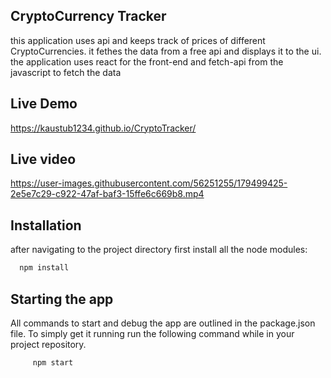 
## CryptoCurrency Tracker

this application uses api and keeps track of prices of different CryptoCurrencies.
it fethes the data from a free api and displays it to the ui. the application uses react for the front-end and fetch-api from the javascript to fetch the data

## Live Demo

https://kaustub1234.github.io/CryptoTracker/


## Live video

https://user-images.githubusercontent.com/56251255/179499425-2e5e7c29-c922-47af-baf3-15ffe6c669b8.mp4

## Installation
after navigating to the project directory first install all the node modules:

```bash
  npm install 
```
    
## Starting the app

All commands to start and debug the app are outlined in the package.json file. To simply get it running run the following command while in your project repository.
```bash
     npm start
```
    

